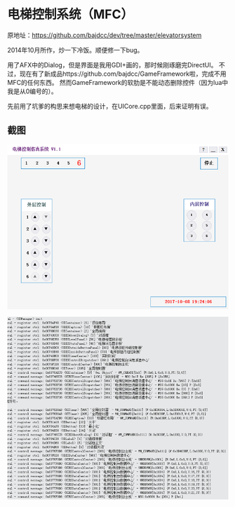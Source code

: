 # 电梯控制系统（MFC）

原地址：https://github.com/bajdcc/dev/tree/master/elevatorsystem

2014年10月所作，炒一下冷饭。顺便修一下bug。

用了AFX中的Dialog，但是界面是我用GDI+画的，那时候刚琢磨完DirectUI。
不过，现在有了新成品https://github.com/bajdcc/GameFramework啦，完成不用MFC的任何东西。
然而GameFramework的软肋是不能动态删除控件（因为lua中我是从0编号的）。

先前用了坑爹的构思来想电梯的设计，在UICore.cpp里面，后来证明有误。

## 截图

![gui](https://github.com/bajdcc/ElevatorSystem/raw/master/screenshots/gui.png)

![debug](https://github.com/bajdcc/ElevatorSystem/raw/master/screenshots/debug.png)
